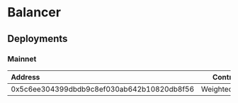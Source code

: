 # Balancer

## Deployments

### Mainnet
|                    Address                 |         Contract Name       | 
|:-------------------------------------------|:---------------------------:|
| 0x5c6ee304399dbdb9c8ef030ab642b10820db8f56 |      WeightedPool2Tokens    |



